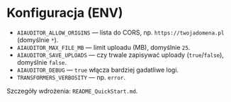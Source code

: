 # Konfiguracja (ENV)

- `AIAUDITOR_ALLOW_ORIGINS` — lista do CORS, np. `https://twojadomena.pl` (domyślnie `*`).
- `AIAUDITOR_MAX_FILE_MB` — limit uploadu (MB), domyślnie `25`.
- `AIAUDITOR_SAVE_UPLOADS` — czy trwale zapisywać uploady (`true`/`false`), domyślnie `false`.
- `AIAUDITOR_DEBUG` — `true` włącza bardziej gadatliwe logi.
- `TRANSFORMERS_VERBOSITY` — np. `error`.

Szczegóły wdrożenia: `README_QuickStart.md`.
